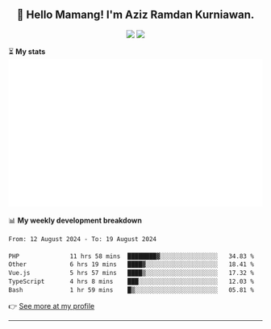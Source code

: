 <h2 align="center">👋 Hello Mamang! I'm Aziz Ramdan Kurniawan.</h2>  
<p align="center">
  <img src="https://komarev.com/ghpvc/?username=azizramdan">
  <img src="https://wakatime.com/badge/user/90056fa0-4c31-4eca-954e-2a3ac05896f9.svg">
</p>
    
⏳ **My stats**  
![](https://raw.githubusercontent.com/azizramdan/github-stats/master/generated/overview.svg#gh-dark-mode-only)

📊 **My weekly development breakdown**
<!--START_SECTION:waka-->

```txt
From: 12 August 2024 - To: 19 August 2024

PHP              11 hrs 58 mins  ████████▓░░░░░░░░░░░░░░░░   34.83 %
Other            6 hrs 19 mins   ████▓░░░░░░░░░░░░░░░░░░░░   18.41 %
Vue.js           5 hrs 57 mins   ████▒░░░░░░░░░░░░░░░░░░░░   17.32 %
TypeScript       4 hrs 8 mins    ███░░░░░░░░░░░░░░░░░░░░░░   12.03 %
Bash             1 hr 59 mins    █▒░░░░░░░░░░░░░░░░░░░░░░░   05.81 %
```

<!--END_SECTION:waka-->
👉 [See more at my profile](https://wakatime.com/@azizramdan)
***
